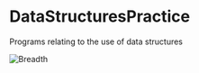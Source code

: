 # DataStructuresPractice
Programs relating to the use of data structures

![Breadth ](https://user-images.githubusercontent.com/42160652/71651846-c197a180-2cee-11ea-9bb2-e031782923ce.jpeg)
